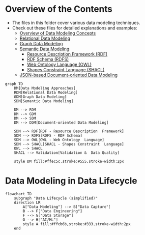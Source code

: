 # Overview of the Contents

- The files in this folder cover various data modeling techniques.
- Check out these files for detailed explanations and examples:
  - [Overview of Data Modeling Concepts](./05-overview_of_data_modeling_concepts.md)
  - [Relational Data Modeling](./10-relational_data_modeling.md)
  - [Graph Data Modeling](./20-graph_data_modeling.md)
  - [Semantic Data Modeling](./30-semantic_data_modeling.md)
    - [Resource Description Framework (RDF)](./31-resource_description_framework.md)
    - [RDF Schema (RDFS)](./32-resource_description_framework_schema.md)
    - [Web Ontology Language (OWL)](./33-web_ontology_language.md)
    - [Shapes Constraint Language (SHACL)](./34-shapes_constraint_language.md)
  - [JSON-based Document-oriented Data Modeling](./40-json_based_modeling.md)

```mermaid
graph TD
    DM[Data Modeling Approaches]
    RDM[Relational Data Modeling]
    GDM[Graph Data Modeling]
    SDM[Semantic Data Modeling]

    DM --> RDM
    DM --> GDM
    DM --> SDM
    DM --> DDM[Document-oriented Data Modeling]

    SDM --> RDF[RDF - Resource Description  Framework]
    SDM --> RDFS[RDFS - RDF Schema]
    SDM --> OWL[OWL - Web Ontology  Language]
    SDM --> SHACL[SHACL - Shapes Constraint  Language]
    OWL --> SHACL
    SHACL --> Validation[Validation &  Data Quality]

    style DM fill:#ffec5c,stroke:#555,stroke-width:2px
```

# Data Modeling in Data Lifecycle

```mermaid
flowchart TD
    subgraph "Data Lifecycle (simplified)"
    direction LR
        A["Data Modeling"] --> B["Data Capture"]
        B --> F["Data Engineering"]
        F --> G["Data Storage"]
        G --> H["AI/ML"]
        style A fill:#ffcb6b,stroke:#333,stroke-width:2px
    end
```
